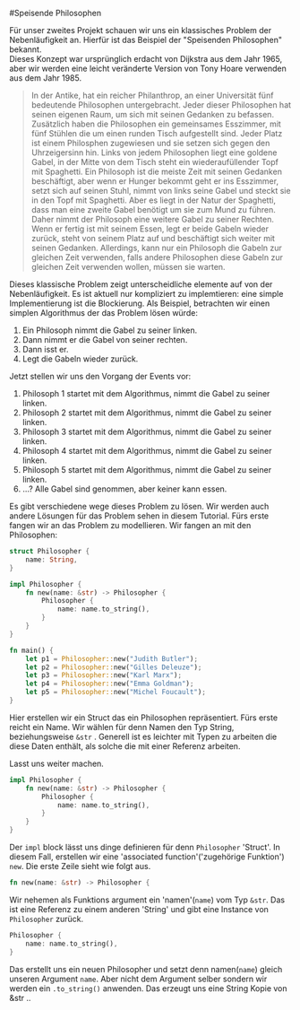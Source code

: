 #Speisende Philosophen

Für unser zweites Projekt schauen wir uns ein klassisches Problem der Nebenläufigkeit an. Hierfür ist das Beispiel der "Speisenden Philosophen" bekannt. <br>Dieses Konzept war ursprünglich erdacht von Dijkstra aus dem Jahr 1965, aber wir werden eine leicht veränderte Version von Tony Hoare verwenden aus dem Jahr 1985.

> In der Antike, hat ein reicher Philanthrop, an einer Universität fünf 
> bedeutende Philosophen untergebracht. Jeder dieser Philosophen hat seinen 
> eigenen Raum, um sich mit seinen Gedanken zu befassen. Zusätzlich haben die 
> Philosophen ein gemeinsames Esszimmer, mit fünf Stühlen die um einen runden 
> Tisch aufgestellt sind. Jeder Platz ist einem Philosphen zugewiesen und sie 
> setzen sich gegen den Uhrzeigersinn hin. Links von jedem Philosophen liegt 
> eine goldene Gabel, in der Mitte von dem Tisch steht ein wiederaufüllender 
> Topf mit Spaghetti. Ein Philosoph ist die meiste Zeit mit seinen Gedanken 
> beschäftigt, aber wenn er Hunger bekommt geht er ins Esszimmer, setzt sich 
> auf seinen Stuhl, nimmt von links seine Gabel und steckt sie in den Topf mit Spaghetti. Aber es liegt in der Natur der Spaghetti, dass man eine zweite 
> Gabel benötigt um sie zum Mund zu führen. Daher nimmt der Philosoph eine 
> weitere Gabel zu seiner Rechten. Wenn er fertig ist mit seinem Essen, legt 
> er beide Gabeln wieder zurück, steht von seinem Platz auf und beschäftigt 
> sich weiter mit seinen Gedanken. Allerdings, kann nur ein Philosoph die 
> Gabeln zur gleichen Zeit verwenden, falls andere Philosophen diese Gabeln 
> zur gleichen Zeit verwenden wollen, müssen sie warten.

Dieses klassische Problem zeigt unterscheidliche elemente auf von der Nebenläufigkeit. Es ist aktuell nur kompliziert zu implemtieren: eine simple Implementierung ist die Blockierung. Als Beispiel, betrachten wir einen simplen Algorithmus der das Problem lösen würde:

1. Ein Philosoph nimmt die Gabel zu seiner linken.
2. Dann nimmt er die Gabel von seiner rechten.
3. Dann isst er.
4. Legt die Gabeln wieder zurück.

Jetzt stellen wir uns den Vorgang der Events vor:

1. Philosoph 1 startet mit dem Algorithmus, nimmt die Gabel zu seiner linken.
2. Philosoph 2 startet mit dem Algorithmus, nimmt die Gabel zu seiner linken.
3. Philosoph 3 startet mit dem Algorithmus, nimmt die Gabel zu seiner linken.
4. Philosoph 4 startet mit dem Algorithmus, nimmt die Gabel zu seiner linken.
5. Philosoph 5 startet mit dem Algorithmus, nimmt die Gabel zu seiner linken.
6. ...? Alle Gabel sind genommen, aber keiner kann essen.

Es gibt verschiedene wege dieses Problem zu lösen. Wir werden auch andere Lösungen für das Problem sehen in diesem Tutorial. Fürs erste fangen wir an das Problem zu modellieren. Wir fangen an mit den Philosophen:


```rust
struct Philosopher {
    name: String,
}

impl Philosopher {
    fn new(name: &str) -> Philosopher {
        Philosopher {
            name: name.to_string(),
        }
    }
}

fn main() {
    let p1 = Philosopher::new("Judith Butler");
    let p2 = Philosopher::new("Gilles Deleuze");
    let p3 = Philosopher::new("Karl Marx");
    let p4 = Philosopher::new("Emma Goldman");
    let p5 = Philosopher::new("Michel Foucault");
}
```
Hier erstellen wir ein Struct das ein Philosophen repräsentiert. Fürs erste reicht ein Name.
Wir wählen für denn Namen den Typ String, beziehungsweise `&str` . Generell ist es leichter mit Typen zu arbeiten die diese Daten enthält, als solche die mit einer Referenz arbeiten.

Lasst uns weiter machen.

```rust
impl Philosopher {
    fn new(name: &str) -> Philosopher {
        Philosopher {
            name: name.to_string(),
        }
    }
}
```
Der `impl` block lässt uns dinge definieren für denn `Philosopher` 'Struct'. In diesem Fall, erstellen wir eine 'associated function'('zugehörige Funktion') `new`. Die erste Zeile sieht wie folgt aus.

```rust
fn new(name: &str) -> Philosopher {
```
Wir nehemen als Funktions argument ein 'namen'(`name`) vom Typ `&str`. Das ist eine Referenz zu einem anderen 'String' und gibt eine Instance von `Philosopher` zurück.
```rust
Philosopher {
    name: name.to_string(),
}
```
Das erstellt uns ein neuen Philosopher und setzt denn namen(`name`) gleich unseren Argument `name`. Aber nicht dem Argument selber sondern wir werden ein `.to_string()` anwenden. Das erzeugt uns eine String Kopie von &str .. 